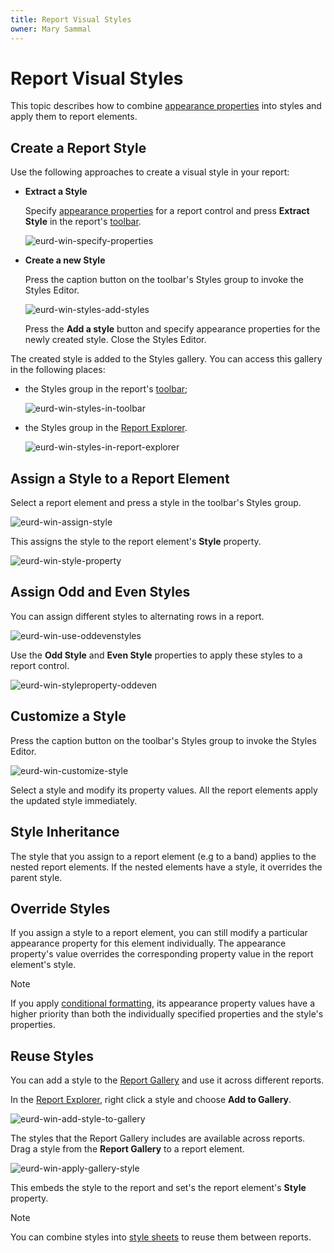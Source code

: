 ```yaml
---
title: Report Visual Styles
owner: Mary Sammal
---
```

# Report Visual Styles

This topic describes how to combine [appearance properties](appearance-properties.md) into styles and apply them to report elements.

## Create a Report Style

Use the following approaches to create a visual style in your report:

- **Extract a Style**

    Specify [appearance properties](appearance-properties.md) for a report control and press **Extract Style** in the report's [toolbar](..\report-designer-tools\toolbar.md).

    ![eurd-win-specify-properties](../../../../images/eurd-win-specify-properties.png)


- **Create a new Style**

    Press the caption button on the toolbar's Styles group to invoke the Styles Editor.

    ![eurd-win-styles-add-styles](../../../../images/eurd-win-styles-add-style.png)

    Press the **Add a style** button and specify appearance properties for the newly created style. Close the Styles Editor.

The created style is added to the Styles gallery. You can access this gallery in the following places:

- the Styles group in the report's [toolbar](..\report-designer-tools\toolbar.md);

    ![eurd-win-styles-in-toolbar](../../../../images/eurd-win-styles-in-toolbar.png)

- the Styles group in the [Report Explorer](..\report-designer-tools\ui-panels\report-explorer.md).

    ![eurd-win-styles-in-report-explorer](../../../../images/eurd-win-styles-in-report-explorer.png)

## Assign a Style to a Report Element

Select a report element and press a style in the toolbar's Styles group.

![eurd-win-assign-style](../../../../images/eurd-win-assign-style.png)


This assigns the style to the report element's **Style** property.

![eurd-win-style-property](../../../../images/eurd-win-style-property.png)


## Assign Odd and Even Styles

You can assign different styles to alternating rows in a report.

![eurd-win-use-oddevenstyles](../../../../images/eurd-win-use-oddevenstyles.png)

Use the **Odd Style** and **Even Style** properties to apply these styles to a report control.

![eurd-win-styleproperty-oddeven](../../../../images/eurd-win-styleproperty-oddeven.png)

## Customize a Style

Press the caption button on the toolbar's Styles group to invoke the Styles Editor.

![eurd-win-customize-style](../../../../images/eurd-win-customize-style.png)

Select a style and modify its property values. All the report elements apply the updated style immediately.

## Style Inheritance

The style that you assign to a report element (e.g to a band) applies to the nested report elements. If the nested elements have a style, it overrides the parent style.

## Override Styles

If you assign a style to a report element, you can still modify a particular appearance property for this element individually. The appearance property's value overrides the corresponding property value in the report element's style.

> [!NOTE]
> If you apply [conditional formatting](..\shape-report-data\shape-data-expression-bindings\conditionally-change-a-control-appearance.md), its appearance property values have a higher priority than both the individually specified properties and the style's properties.

## Reuse Styles

You can add a style to the [Report Gallery](..\report-designer-tools\ui-panels\report-gallery.md) and use it across different reports.

In the [Report Explorer](..\report-designer-tools\ui-panels\report-explorer.md), right click a style and choose **Add to Gallery**.

![eurd-win-add-style-to-gallery](../../../../images/eurd-win-add-style-to-gallery.png)

The styles that the Report Gallery includes are available across reports. Drag a style from the **Report Gallery** to a report element.

![eurd-win-apply-gallery-style](../../../../images/eurd-win-apply-gallery-style.png)

This embeds the style to the report and set's the report element's **Style** property.

> [!NOTE]
> You can combine styles into [style sheets](store-report-style-sheets.md) to reuse them between reports.